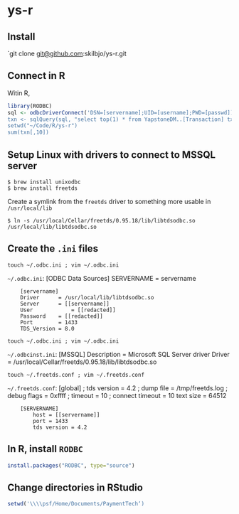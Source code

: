 # ys-r

## Install
`git clone git@github.com:skilbjo/ys-r.git

## Connect in R
Witin R,
````r
library(RODBC)
sql <- odbcDriverConnect('DSN=[servername];UID=[username];PWD=[passwd])
txn <- sqlQuery(sql, "select top(1) * from YapstoneDM..[Transaction] txn")
setwd("~/Code/R/ys-r")
sum(txn[,10])
````

## Setup Linux with drivers to connect to MSSQL server

````shell
$ brew install unixodbc
$ brew install freetds
````

Create a symlink from the `freetds` driver to something more usable in `/usr/local/lib`

````shell
$ ln -s /usr/local/Cellar/freetds/0.95.18/lib/libtdsodbc.so /usr/local/lib/libtdsodbc.so
````

## Create the `.ini` files

`touch ~/.odbc.ini ; vim ~/.odbc.ini`

`~/.odbc.ini`:
		[ODBC Data Sources]
		SERVERNAME     = servername

		[servername]
		Driver	    = /usr/local/lib/libtdsodbc.so
		Server      = [[servername]]
		User 	    	= [[redacted]]
		Password    = [[redacted]]
		Port        = 1433
		TDS_Version = 8.0

`touch ~/.odbc.ini ; vim ~/.odbc.ini`

`~/.odbcinst.ini`:
		[MSSQL]
		Description   = Microsoft SQL Server driver
		Driver        = /usr/local/Cellar/freetds/0.95.18/lib/libtdsodbc.so

`touch ~/.freetds.conf ; vim ~/.freetds.conf`

`~/.freetds.conf`:
		[global]
		;	tds version = 4.2
		;	dump file = /tmp/freetds.log
		;	debug flags = 0xffff
		;	timeout = 10
		;	connect timeout = 10
		text size = 64512

		[SERVERNAME]
			host = [[servername]]
			port = 1433
			tds version = 4.2

## In R, install `RODBC`
	
````r
install.packages("RODBC", type="source")
````

## Change directories in RStudio

````r
setwd('\\\\psf/Home/Documents/PaymentTech‘)
````
